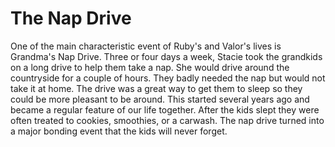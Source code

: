 # The Nap Drive

One of the main characteristic event of Ruby's and Valor's lives is Grandma's Nap Drive.  Three or four days a week,
Stacie took the grandkids on a long drive to help them take a nap.  She would drive around the countryside for a couple
of hours.  They badly needed the nap but would not take it at home.  The drive was a great way to get them to sleep so they could
be more pleasant to be around.  This started several years ago and became a regular feature of our life together.
After the kids slept they were often treated to cookies, smoothies, or a carwash.  The nap drive turned into a major bonding event that the kids will never forget.

